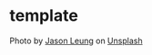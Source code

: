 # template
Photo by <a href="https://unsplash.com/@ninjason?utm_source=unsplash&utm_medium=referral&utm_content=creditCopyText">Jason Leung</a> on <a href="https://unsplash.com/photos/hsS6jTr-pns?utm_source=unsplash&utm_medium=referral&utm_content=creditCopyText">Unsplash</a>
  